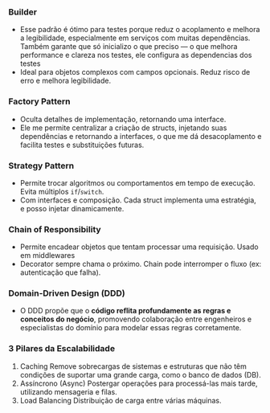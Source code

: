 ### Builder
- Esse padrão é ótimo para testes porque reduz o acoplamento e melhora a legibilidade, especialmente em serviços com muitas dependências. Também garante que só inicializo o que preciso — o que melhora performance e clareza nos testes, ele configura as dependencias dos testes
- Ideal para objetos complexos com campos opcionais. Reduz risco de erro e melhora legibilidade.

### Factory Pattern
- Oculta detalhes de implementação, retornando uma interface.
- Ele me permite centralizar a criação de structs, injetando suas dependências e retornando a interfaces, o que me dá desacoplamento e facilita testes e substituições futuras.

### Strategy Pattern
- Permite trocar algoritmos ou comportamentos em tempo de execução. Evita múltiplos `if`/`switch`.
- Com interfaces e composição. Cada struct implementa uma estratégia, e posso injetar dinamicamente.

### Chain of Responsibility
- Permite encadear objetos que tentam processar uma requisição. Usado em middlewares
- Decorator sempre chama o próximo. Chain pode interromper o fluxo (ex: autenticação que falha).

###  Domain-Driven Design (DDD)
- O DDD propõe que o **código reflita profundamente as regras e conceitos do negócio**, promovendo colaboração entre engenheiros e especialistas do domínio para modelar essas regras corretamente.

### 3 Pilares da Escalabilidade
1. Caching
Remove sobrecargas de sistemas e estruturas que não têm condições de suportar uma grande carga, como o banco de dados (DB).
2. Assíncrono (Async)
Postergar operações para processá-las mais tarde, utilizando mensageria e filas.
3. Load Balancing
Distribuição de carga entre várias máquinas.